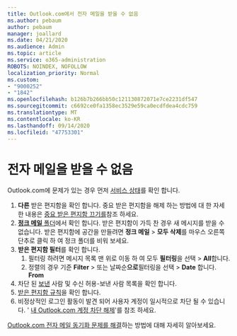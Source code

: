 ```yaml
---
title: Outlook.com에서 전자 메일을 받을 수 없음
ms.author: pebaum
author: pebaum
manager: joallard
ms.date: 04/21/2020
ms.audience: Admin
ms.topic: article
ms.service: o365-administration
ROBOTS: NOINDEX, NOFOLLOW
localization_priority: Normal
ms.custom:
- "9000252"
- "1842"
ms.openlocfilehash: b126b7b266bb50c121130872071e7ce2231df547
ms.sourcegitcommit: c6692ce0fa1358ec3529e59ca0ecdfdea4cdc759
ms.translationtype: MT
ms.contentlocale: ko-KR
ms.lasthandoff: 09/14/2020
ms.locfileid: "47753301"
---
```

# <a name="unable-to-receive-email"></a>전자 메일을 받을 수 없음

Outlook.com에 문제가 있는 경우 먼저 [서비스 상태](https://go.microsoft.com/fwlink/p/?linkid=837482)를 확인 합니다.

1. **다른** 받은 편지함을 확인 합니다. 중요 받은 편지함을 해제 하는 방법에 대 한 자세한 내용은 [중요 받은 편지함 끄기를](https://support.office.com/article/f714d94d-9e63-4217-9ccb-6cb2986aa1b2)참조 하세요. 
2. [ **정크 메일** 폴더](https://outlook.live.com/mail/junkemail)에서 확인 합니다. 받은 편지함이 가득 찬 경우 새 메시지를 받을 수 없습니다. 받은 편지함에 공간을 만들려면 **정크 메일**  >  **모두 삭제**를 마우스 오른쪽 단추로 클릭 하 여 정크 폴더를 비워 보세요.
3. **받은 편지함 필터**를 확인 합니다. 
    1. 필터링 하려면 메시지 목록 맨 위로 이동 하 여 모두 **필터링**을 선택  >  **All**합니다.
    2. 정렬의 경우 기준 **Filter**  >  또는 날짜순**으로**필터링을 선택  >  **Date** 합니다. **From**
4. 차단 된 [보낸](https://outlook.live.com/mail/options/mail/junkEmail) 사람 및 수신 허용-보낸 사람 목록을 확인 합니다.
5. [받은 편지함 규칙](https://outlook.live.com/mail/options/mail/rules)을 확인 합니다.
6. 비정상적인 로그인 활동이 발견 되어 사용자 계정이 일시적으로 차단 될 수 있습니다. ' [내 Outlook.com 계정 차단 해제](https://support.office.com/article/f4ad2701-d166-4d8b-8a6a-9af2a1f8a4c4)'를 참조 하세요.

[Outlook.com 전자 메일 동기화 문제를 해결](https://support.office.com/article/d39e3341-8d79-4bf1-b3c7-ded602233642)하는 방법에 대해 자세히 알아보세요.